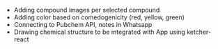 - Adding compound images per selected compound
- Adding color based on comedogenicity (red, yellow, green)
- Connecting to Pubchem API, notes in Whatsapp
- Drawing chemical structure to be integrated with App using ketcher-react
